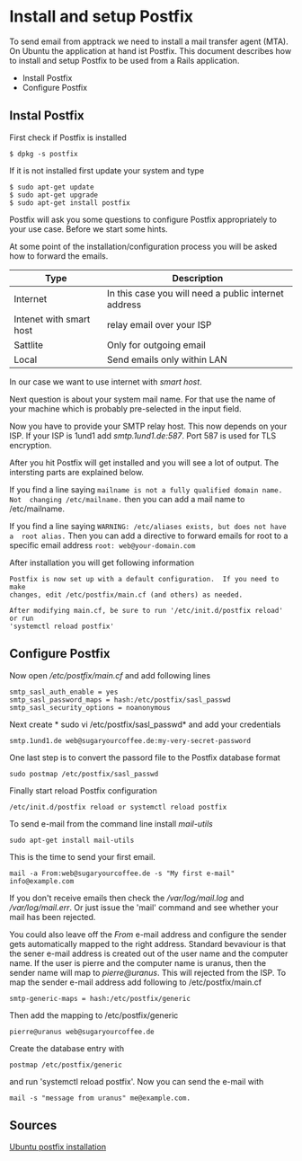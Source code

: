 Install and setup Postfix
=========================
To send email from apptrack we need to install a mail transfer agent (MTA). On
Ubuntu the application at hand ist Postfix. This document describes how to 
install and setup Postfix to be used from a Rails application.

* Install Postfix
* Configure Postfix

Instal Postfix
--------------
First check if Postfix is installed

    $ dpkg -s postfix

If it is not installed first update your system and type

    $ sudo apt-get update
    $ sudo apt-get upgrade
    $ sudo apt-get install postfix

Postfix will ask you some questions to configure Postfix appropriately to your
use case. Before we start some hints.

At some point of the installation/configuration process you will be asked how 
to forward the emails.

| Type                    | Description                                        |
| ----------------------- | ---------------------------------------------------|
| Internet                |In this case you will need a public internet address|
| Intenet with smart host |relay email over your ISP                           |
| Sattlite                |Only for outgoing email                             |
| Local                   |Send emails only within LAN                         |

In our case we want to use internet with *smart host*.

Next question is about your system mail name. For that use the name of your
machine which is probably pre-selected in the input field.

Now you have to provide your SMTP relay host. This now depends on your ISP. If
your ISP is 1und1 add *smtp.1und1.de:587*. Port 587 is used for TLS encryption.

After you hit <ok> Postfix will get installed and you will see a lot of output.
The intersting parts are explained below.

If you find a line saying `mailname is not a fully qualified domain name. Not 
  changing /etc/mailname.` then you can add a mail name to /etc/mailname.
      
If you find a line saying `WARNING: /etc/aliases exists, but does not have a 
  root alias.` Then you can add a directive to forward emails for root to a 
  specific email address `root: web@your-domain.com`

After installation you will get following information

    Postfix is now set up with a default configuration.  If you need to make
    changes, edit /etc/postfix/main.cf (and others) as needed.

    After modifying main.cf, be sure to run '/etc/init.d/postfix reload' or run
    'systemctl reload postfix'

Configure Postfix
-----------------
Now open */etc/postfix/main.cf* and add following lines

    smtp_sasl_auth_enable = yes
    smtp_sasl_password_maps = hash:/etc/postfix/sasl_passwd
    smtp_sasl_security_options = noanonymous

Next create * sudo vi /etc/postfix/sasl\_passwd* and add your credentials

    smtp.1und1.de web@sugaryourcoffee.de:my-very-secret-password

One last step is to convert the passord file to the Postfix database format

    sudo postmap /etc/postfix/sasl_passwd

Finally start reload Postfix configuration

    /etc/init.d/postfix reload or systemctl reload postfix

To send e-mail from the command line install *mail-utils*

    sudo apt-get install mail-utils

This is the time to send your first email.

    mail -a From:web@sugaryourcoffee.de -s "My first e-mail" info@example.com

If you don't receive emails then check the */var/log/mail.log* and */var/log/mail.err*. Or just issue the 'mail' command and see whether your mail has been rejected.

You could also leave off the *From* e-mail address and configure the sender gets automatically mapped to the right address. Standard bevaviour is that the sener e-mail address is created out of the user name and the computer name. If the user is pierre and the computer name is uranus, then the sender name will map to *pierre@uranus*. This will rejected from the ISP. To map the sender e-mail address add following to /etc/postfix/main.cf

    smtp-generic-maps = hash:/etc/postfix/generic

Then add the mapping to /etc/postfix/generic

    pierre@uranus web@sugaryourcoffee.de

Create the database entry with

    postmap /etc/postfix/generic

and run 'systemctl reload postfix'. Now you can send the e-mail with

    mail -s "message from uranus" me@example.com.

Sources
-------
[Ubuntu postfix installation](https://help.ubuntu.com/lts/serverguide/postfix.html)

